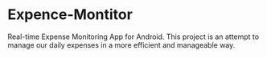 # Expence-Montitor
Real-time Expense Monitoring App for Android. This project is an attempt to manage our daily expenses in a more efficient and manageable way.
